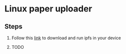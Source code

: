 # Linux paper uploader

## Steps

1. Follow this [link](https://docs.ipfs.io/install/ipfs-desktop/) to download and run ipfs in your device

2. TODO